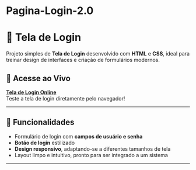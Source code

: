 # Pagina-Login-2.0
# 🔐 Tela de Login

Projeto simples de **Tela de Login** desenvolvido com **HTML** e **CSS**, ideal para treinar design de interfaces e criação de formulários modernos.

## 🔗 Acesse ao Vivo
[**Tela de Login Online**](https://oliverleandro.github.io/Pagina-Login-2.0/)  
Teste a tela de login diretamente pelo navegador!

---

## 🚀 Funcionalidades

- Formulário de login com **campos de usuário e senha**  
- **Botão de login** estilizado  
- **Design responsivo**, adaptando-se a diferentes tamanhos de tela  
- Layout limpo e intuitivo, pronto para ser integrado a um sistema  

---
